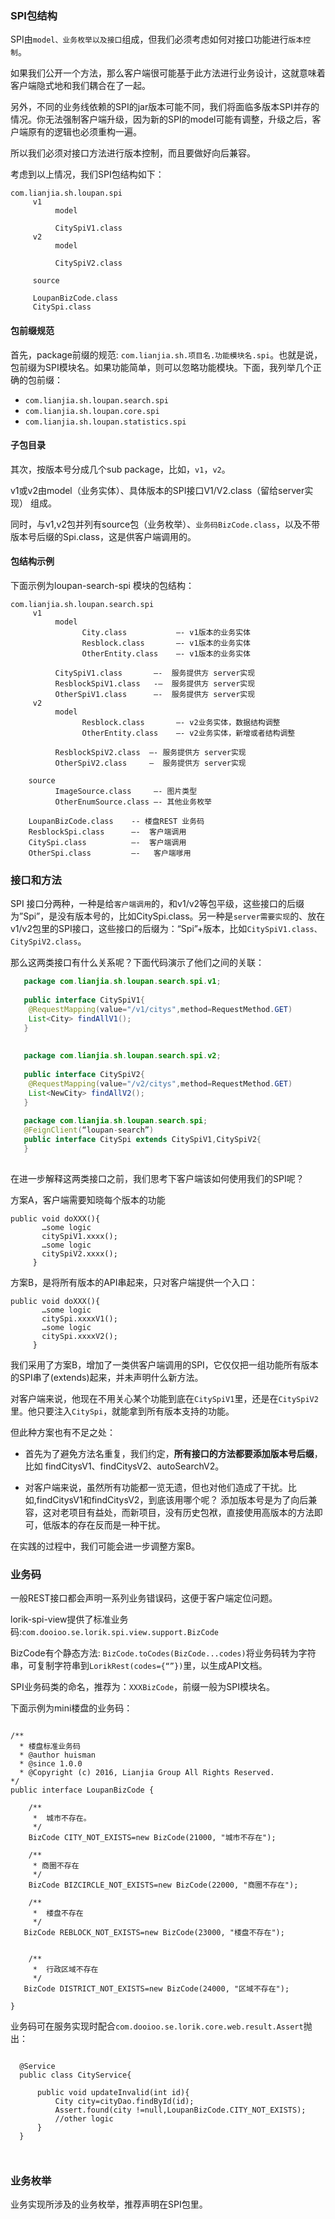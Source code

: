 <!-- toc -->
### SPI包结构
SPI由```model、业务枚举以及接口```组成，但我们必须考虑如何对接口功能进行```版本控制```。

如果我们公开一个方法，那么客户端很可能基于此方法进行业务设计，这就意味着客户端隐式地和我们耦合在了一起。

另外，不同的业务线依赖的SPI的jar版本可能不同，我们将面临多版本SPI并存的情况。你无法强制客户端升级，因为新的SPI的model可能有调整，升级之后，客户端原有的逻辑也必须重构一遍。

所以我们必须对接口方法进行版本控制，而且要做好向后兼容。

考虑到以上情况，我们SPI包结构如下：

```
com.lianjia.sh.loupan.spi
     v1
     	  model
     	  
     	  CitySpiV1.class
     v2
     	  model
    
     	  CitySpiV2.class
     	  
     source   

     LoupanBizCode.class
     CitySpi.class
```

#### 包前缀规范   
首先，package前缀的规范: `com.lianjia.sh.项目名.功能模块名.spi`。也就是说，包前缀为SPI模块名。如果功能简单，则可以忽略功能模块。下面，我列举几个正确的包前缀：

*  `com.lianjia.sh.loupan.search.spi`
*  `com.lianjia.sh.loupan.core.spi`
*  `com.lianjia.sh.loupan.statistics.spi`

#### 子包目录
其次，按版本号分成几个sub package，比如，`v1`，`v2`。

v1或v2由model（业务实体）、具体版本的SPI接口V1/V2.class（留给server实现） 组成。

同时，与v1,v2包并列有source包（业务枚举）、`业务码BizCode.class`，以及不带版本号后缀的Spi.class，这是供客户端调用的。

#### 包结构示例
下面示例为loupan-search-spi 模块的包结构：

```
com.lianjia.sh.loupan.search.spi
   	 v1
     	  model
     	 	    City.class           —- v1版本的业务实体
     	  	 	Resblock.class       —- v1版本的业务实体
     	  	 	OtherEntity.class    —- v1版本的业务实体
     	 
     	  CitySpiV1.class       —-  服务提供方 server实现
     	  ResblockSpiV1.class   -—  服务提供方 server实现
     	  OtherSpiV1.class      —-  服务提供方 server实现
     v2
     	  model
     	  		Resblock.class       —- v2业务实体，数据结构调整
     	  		OtherEntity.class    —- v2业务实体，新增或者结构调整
      
          ResblockSpiV2.class  —- 服务提供方 server实现
          OtherSpiV2.class     —  服务提供方 server实现
          
    source
     	  ImageSource.class     —- 图片类型
     	  OtherEnumSource.class —- 其他业务枚举
     	  
    LoupanBizCode.class    -- 楼盘REST 业务码
    ResblockSpi.class      —-  客户端调用
    CitySpi.class      	   —-  客户端调用
    OtherSpi.class         —-   客户端嗲用
```

### 接口和方法
SPI 接口分两种，一种是给`客户端调用`的，和v1/v2等包平级，这些接口的后缀为”Spi”，是没有版本号的，比如CitySpi.class。另一种是`server需要实现`的、放在v1/v2包里的SPI接口，这些接口的后缀为：“Spi”+版本，比如`CitySpiV1.class、CitySpiV2.class`。

那么这两类接口有什么关系呢？下面代码演示了他们之间的关联：

```java
   package com.lianjia.sh.loupan.search.spi.v1;
   
   public interface CitySpiV1{
    @RequestMapping(value="/v1/citys",method=RequestMethod.GET)
    List<City> findAllV1();
   }
   
   
   package com.lianjia.sh.loupan.search.spi.v2;
   
   public interface CitySpiV2{
    @RequestMapping(value="/v2/citys",method=RequestMethod.GET)
    List<NewCity> findAllV2();
   }
   
   package com.lianjia.sh.loupan.search.spi;
   @FeignClient(“loupan-search”)
   public interface CitySpi extends CitySpiV1,CitySpiV2{
   }
   
```

在进一步解释这两类接口之前，我们思考下客户端该如何使用我们的SPI呢？

方案A，客户端需要知晓每个版本的功能

```
public void doXXX(){
       …some logic
       citySpiV1.xxxx();
       …some logic
       citySpiV2.xxxx();
     }
```

方案B，是将所有版本的API串起来，只对客户端提供一个入口：

```
public void doXXX(){
       …some logic
       citySpi.xxxxV1();
       …some logic
       citySpi.xxxxV2();
     }
```

我们采用了方案B，增加了一类供客户端调用的SPI，它仅仅把一组功能所有版本的SPI串了(extends)起来，并未声明什么新方法。

对客户端来说，他现在不用关心某个功能到底在`CitySpiV1`里，还是在`CitySpiV2`里。他只要注入`CitySpi`，就能拿到所有版本支持的功能。

但此种方案也有不足之处：

*  首先为了避免方法名重复，我们约定，**所有接口的方法都要添加版本号后缀**，比如 findCitysV1、findCitysV2、autoSearchV2。  

*  对客户端来说，虽然所有功能都一览无遗，但也对他们造成了干扰。比如,findCitysV1和findCitysV2，到底该用哪个呢？ 添加版本号是为了向后兼容，这对老项目有益处，而新项目，没有历史包袱，直接使用高版本的方法即可，低版本的存在反而是一种干扰。


在实践的过程中，我们可能会进一步调整方案B。


### 业务码

一般REST接口都会声明一系列业务错误码，这便于客户端定位问题。

lorik-spi-view提供了标准业务码:`com.dooioo.se.lorik.spi.view.support.BizCode`

BizCode有个静态方法: `BizCode.toCodes(BizCode...codes)`将业务码转为字符串，可复制字符串到`LorikRest(codes={“”})`里，以生成API文档。

SPI业务码类的命名，推荐为：`XXXBizCode`，前缀一般为SPI模块名。

下面示例为mini楼盘的业务码：

```

/**
  * 楼盘标准业务码
  * @author huisman
  * @since 1.0.0  
  * @Copyright (c) 2016, Lianjia Group All Rights Reserved.
*/
public interface LoupanBizCode {
  
    /**
     *  城市不存在。
     */
    BizCode CITY_NOT_EXISTS=new BizCode(21000, "城市不存在");

    /**
     * 商圈不存在
     */
    BizCode BIZCIRCLE_NOT_EXISTS=new BizCode(22000, "商圈不存在");
    
    /**
     *  楼盘不存在
     */
   BizCode REBLOCK_NOT_EXISTS=new BizCode(23000, "楼盘不存在");
    
    
    /**
     *  行政区域不存在
     */
   BizCode DISTRICT_NOT_EXISTS=new BizCode(24000, "区域不存在");
    
}

```

业务码可在服务实现时配合`com.dooioo.se.lorik.core.web.result.Assert`抛出：

```
  
  @Service
  public class CityService{
  
      public void updateInvalid(int id){
          City city=cityDao.findById(id);
          Assert.found(city !=null,LoupanBizCode.CITY_NOT_EXISTS);
          //other logic
      }
  }
  
  
```

### 业务枚举

业务实现所涉及的业务枚举，推荐声明在SPI包里。



    



